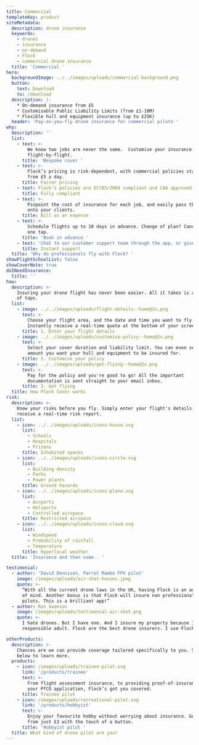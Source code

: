 ```yaml
---
title: Commercial
templateKey: product
siteMetadata:
  description: drone insurance
  keywords:
    - drones
    - insurance
    - on-demand
    - Flock
    - commercial drone insurance
  title: 'Commercial '
hero:
  backgroundImage: ../../images/uploads/commercial-background.png
  button:
    text: Download
    to: /download
  description: |-
    * On-demand insurance from £5 
    * Customisable Public Liability Limits (from £1-10M)
    * Flexible hull and equipment insurance (up to £25K)
  header: 'Pay-as-you-fly drone insurance for commercial pilots '
why:
  description: ''
  list:
    - text: >-
        We know two jobs are never the same.  Customise your insurance
        flight-by-flight.
      title: 'Bespoke cover '
    - text: >-
        Flock’s pricing is risk-dependent, with commercial policies starting
        from £5 a day.
      title: Fairer pricing
    - text: Flock’s policies are EC785/2004 compliant and CAA approved.
      title: Fully compliant
    - text: >-
        Pinpoint the cost of insurance for each job, and easily pass the costs
        onto your clients.
      title: Bill as an expense
    - text: >-
        Schedule flights up to 10 days in advance. Change of plan? Cancel with
        one tap.
      title: 'Book in advance '
    - text: 'Chat to our customer support team through the app, or give us a call.'
      title: Instant support
  title: 'Why do professionals fly with Flock? '
showFlightSchoolList: false
showCoverNote: true
doINeedInsurance:
  title: ''
how:
  description: >-
    Insuring your drone flight has never been easier. All it takes is a matter
    of taps.
  list:
    - image: ../../images/uploads/flight-details--home@2x.png
      text: >-
        Choose your flight area, and the date and time you want to fly.
        Instantly receive a real-time quote at the bottom of your screen.
      title: 1. Enter your flight details
    - image: ../../images/uploads/customise-policy--home@2x.png
      text: >-
        Select your cover duration and liability limit. You can even set the
        amount you want your hull and equipment to be insured for.
      title: 2. Customise your policy
    - image: ../../images/uploads/get-flying--home@2x.png
      text: >-
        Pay for the policy and you're good to go! All the important
        documentation is sent straight to your email inbox.
      title: 3. Get flying
  title: How Flock Cover works
risk:
  description: >-
    Know your risks before you fly. Simply enter your flight's details and
    receive a real-time risk report.
  list:
    - icon: ../../images/uploads/icons-house.svg
      list:
        - Schools
        - Hospitals
        - Prisons
      title: Inhabited spaces
    - icon: ../../images/uploads/icons-circle.svg
      list:
        - Building density
        - Parks
        - Power plants
      title: Ground hazards
    - icon: ../../images/uploads/icons-plane.svg
      list:
        - Airports
        - Heliports
        - Controlled airspace
      title: Restricted airspace
    - icon: ../../images/uploads/icons-cloud.svg
      list:
        - Windspeed
        - Probability of rainfall
        - Temperature
      title: Hyperlocal weather
  title: 'Insurance and then some.. '

testimonial:
  - author: 'David Dennison, Parrot Mambo FPV pilot'
    image: /images/uploads/air-shot-houses.jpeg
    quote: >-
      “With all the current drone laws in the UK, having Flock is an added peace
      of mind. Another bonus is that Flock will insure non professional drone
      pilots. This is a brilliant app!”
  - author: Ron Swanson
    image: /images/uploads/testimonial-air-shot.png
    quote: >-
      I hate drones. But I have one. And I insure my property because I'm a
      responsible adult. Flock are the best drone insurers. I use Flock.

otherProducts:
  description: >-
    Chances are we can provide coverage tailored specifically to you. Select
    below to learn more.
  products:
    - icon: /images/uploads/trainee-pilot.svg
      link: '/products/trainee'
      text: >-
        From flight assessment insurance, to providing proof-of-insurance in
        your PfCO application, Flock’s got you covered.
      title: Trainee pilot
    - icon: /images/uploads/recreational-pilot.svg
      link: '/products/hobbyist'
      text: >-
        Enjoy your favourite hobby without worrying about insurance. Get covered
        from just £3 with the touch of a button.
      title: 'Hobbyist pilot '
  title: What kind of drone pilot are you?
---
```


